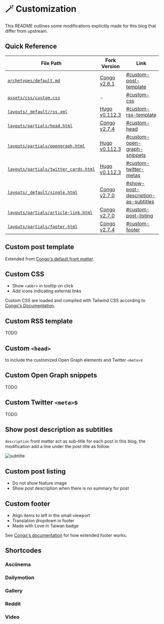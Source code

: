# 🪄 Customization

This README outlines some modifications explicitly made for this blog that differ from upstream.

## Quick Reference

| File Path                                                            | Fork Version                                                                                                      | Link                                                                       |
| -------------------------------------------------------------------- | ----------------------------------------------------------------------------------------------------------------- | -------------------------------------------------------------------------- |
| [`archetypes/default.md`](../archetypes/default.md)                  | [Congo v2.6.1](https://github.com/jpanther/congo/blob/v2.6.1/archetypes/default.md)                               | [#custom-post-template](#custom-post-template)                             |
| [`assets/css/custom.css`](../assets/css/custom.css)                  | -                                                                                                                 | [#custom-css](#custom-css)                                                 |
| [`layouts/_default/rss.xml`](_default/rss.xml)                       | [Hugo v0.112.3](https://github.com/gohugoio/hugo/blob/v0.112.3/tpl/tplimpl/embedded/templates/_default/rss.xml)   | [#custom-rss-template](#custom-rss-template)                               |
| [`layouts/partials/head.html`](partials/head.html)                   | [Congo v2.7.4](https://github.com/jpanther/congo/blob/v2.7.4/layouts/partials/head.html)                          | [#custom-head](#custom-head)                                               |
| [`layouts/partials/opengraph.html`](partials/opengraph.html)         | [Hugo v0.112.3](https://github.com/gohugoio/hugo/blob/v0.112.3/tpl/tplimpl/embedded/templates/opengraph.html)     | [#custom-open-graph-snippets](#custom-open-graph-snippets)                 |
| [`layouts/partials/twitter_cards.html`](partials/twitter_cards.html) | [Hugo v0.112.3](https://github.com/gohugoio/hugo/blob/v0.112.3/tpl/tplimpl/embedded/templates/twitter_cards.html) | [#custom-twitter-metas](#custom-twitter-metas)                             |
| [`layouts/_default/single.html`](_default/single.html)               | [Congo v2.7.0](https://github.com/jpanther/congo/blob/v2.7.0/layouts/_default/single.html)                        | [#show-post-description-as-subtitles](#show-post-description-as-subtitles) |
| [`layouts/partials/article-link.html`](partials/article-link.html)   | [Congo v2.7.0](https://github.com/jpanther/congo/blob/v2.7.0/layouts/partials/article-link.html)                  | [#custom-post-listing](#custom-post-listing)                               |
| [`layouts/partials/footer.html`](partials/footer.html)               | [Congo v2.7.4](https://github.com/jpanther/congo/blob/v2.7.4/layouts/partials/footer.html)                        | [#custom-footer](#custom-footer)                                           |

## Custom post template

Extended from [Congo's default front matter](https://jpanther.github.io/congo/docs/front-matter/).

## Custom CSS

- Show `<abbr>` in tooltip on click
- Add icons indicating external links

Custom CSS are loaded and compiled with Tailwind CSS according to [Congo's Documentation](https://jpanther.github.io/congo/docs/advanced-customisation/#overriding-the-stylesheet).

## Custom RSS template

TODO

## Custom `<head>`

to include the customized Open Graph elements and Twitter `<meta>`s

## Custom Open Graph snippets

TODO

## Custom Twitter `<meta>`s

TODO

## Show post description as subtitles

`description` front matter act as sub-title for each post in this blog, the modification add a line under the post title as follow.

![subtitle](https://github.com/tomy0000000/blog/assets/23290356/28726984-9eba-4a85-9c23-a5e87be1c517)

## Custom post listing

- Do not show feature image
- Show post description when there is no summary for post

## Custom footer

- Align items to left in the small viewport
- Translation dropdown in footer
- Made with Love in Taiwan badge

See [Congo's documentation](https://jpanther.github.io/congo/docs/partials/#head-and-footer) for how extended footer works.

## Shortcodes

### Asciinema

### Dailymotion

### Gallery

### Reddit

### Video
